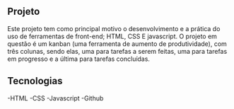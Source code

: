## Projeto

Este projeto tem como principal motivo o desenvolvimento e a prática do uso de ferramentas de front-end; HTML, CSS E javascript.
O projeto em questão é um kanban (uma ferramenta de aumento de produtividade), com três colunas, sendo elas, uma para tarefas a serem feitas, uma para tarefas em progresso e a última para tarefas concluídas.

## Tecnologias

-HTML
-CSS
-Javascript
-Github

